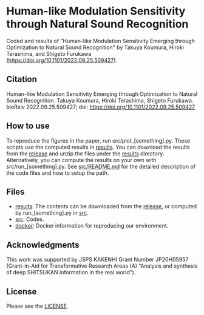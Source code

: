 # Human-like Modulation Sensitivity through Natural Sound Recognition
Coded and results of "Human-like Modulation Sensitivity Emerging through Optimization to Natural Sound Recognition" by Takuya Koumura, Hiroki Terashima, and Shigeto Furukawa (https://doi.org/10.1101/2022.09.25.509427).

## Citation
Human-like Modulation Sensitivity Emerging through Optimization to Natural Sound Recognition. Takuya Koumura, Hiroki Terashima, Shigeto Furukawa.  bioRxiv 2022.09.25.509427; doi: https://doi.org/10.1101/2022.09.25.509427

## How to use
To reproduce the figures in the paper, run src/plot_[something].py. These scripts use the computed results in [results](results). You can download the results from the [release](https://github.com/cycentum/Human-like-Modulation-Sensitivity-through-Natural-Sound-Recognition/releases) and unzip the files under the [results](results) directory. Alternatively, you can compute the results on your own with src/run_[something].py. See [src/README.md](src/README.md) for the detailed description of the code files and how to setup the path.

## Files
- [results](results): The contents can be downloaded from the [release](https://github.com/cycentum/Human-like-Modulation-Sensitivity-through-Natural-Sound-Recognition/releases), or computed by run_[something].py in [src](src).
- [src](src): Codes.
- [docker](docker): Docker information for reproducing our environment.

## Acknowledgments
This work was supported by JSPS KAKENHI Grant Number JP20H05957 (Grant-in-Aid for Transformative Research Areas (A) “Analysis and synthesis of deep SHITSUKAN information in the real world”).

## License
Please see the [LICENSE](LICENSE).
